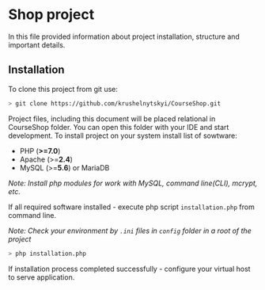 # Shop project

In this file provided information about project installation, structure and important details.

## Installation

To clone this project from git use: 

```bash
> git clone https://github.com/krushelnytskyi/CourseShop.git
```

Project files, including this document will be placed relational in CourseShop folder.
You can open this folder with your IDE and start development. To install project on your system install list of sowtware:

* PHP \(**>=7.0**\)
* Apache \(>=**2.4**\)
* MySQL \(>=**5.6**\) or MariaDB

*Note: Install php modules for work with MySQL, command line\(CLI\), mcrypt, etc.*

If all required software installed - execute php script `installation.php` from command line.

*Note: Check your environment by `.ini` files in `config` folder in a root of the project*

```bash
> php installation.php
```

If installation process completed successfully - configure your virtual host to serve application.